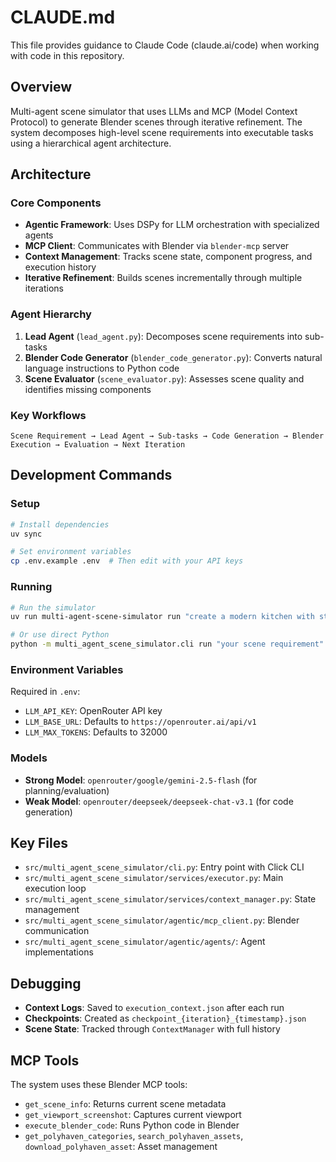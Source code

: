 # CLAUDE.md

This file provides guidance to Claude Code (claude.ai/code) when working with code in this repository.

## Overview

Multi-agent scene simulator that uses LLMs and MCP (Model Context Protocol) to generate Blender scenes through iterative refinement. The system decomposes high-level scene requirements into executable tasks using a hierarchical agent architecture.

## Architecture

### Core Components

- **Agentic Framework**: Uses DSPy for LLM orchestration with specialized agents
- **MCP Client**: Communicates with Blender via `blender-mcp` server
- **Context Management**: Tracks scene state, component progress, and execution history
- **Iterative Refinement**: Builds scenes incrementally through multiple iterations

### Agent Hierarchy

1. **Lead Agent** (`lead_agent.py`): Decomposes scene requirements into sub-tasks
2. **Blender Code Generator** (`blender_code_generator.py`): Converts natural language instructions to Python code
3. **Scene Evaluator** (`scene_evaluator.py`): Assesses scene quality and identifies missing components

### Key Workflows

```
Scene Requirement → Lead Agent → Sub-tasks → Code Generation → Blender Execution → Evaluation → Next Iteration
```

## Development Commands

### Setup
```bash
# Install dependencies
uv sync

# Set environment variables
cp .env.example .env  # Then edit with your API keys
```

### Running
```bash
# Run the simulator
uv run multi-agent-scene-simulator run "create a modern kitchen with stainless steel appliances"

# Or use direct Python
python -m multi_agent_scene_simulator.cli run "your scene requirement"
```

### Environment Variables

Required in `.env`:
- `LLM_API_KEY`: OpenRouter API key
- `LLM_BASE_URL`: Defaults to `https://openrouter.ai/api/v1`
- `LLM_MAX_TOKENS`: Defaults to 32000

### Models

- **Strong Model**: `openrouter/google/gemini-2.5-flash` (for planning/evaluation)
- **Weak Model**: `openrouter/deepseek/deepseek-chat-v3.1` (for code generation)

## Key Files

- `src/multi_agent_scene_simulator/cli.py`: Entry point with Click CLI
- `src/multi_agent_scene_simulator/services/executor.py`: Main execution loop
- `src/multi_agent_scene_simulator/services/context_manager.py`: State management
- `src/multi_agent_scene_simulator/agentic/mcp_client.py`: Blender communication
- `src/multi_agent_scene_simulator/agentic/agents/`: Agent implementations

## Debugging

- **Context Logs**: Saved to `execution_context.json` after each run
- **Checkpoints**: Created as `checkpoint_{iteration}_{timestamp}.json`
- **Scene State**: Tracked through `ContextManager` with full history

## MCP Tools

The system uses these Blender MCP tools:
- `get_scene_info`: Returns current scene metadata
- `get_viewport_screenshot`: Captures current viewport
- `execute_blender_code`: Runs Python code in Blender
- `get_polyhaven_categories`, `search_polyhaven_assets`, `download_polyhaven_asset`: Asset management